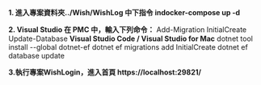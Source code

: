 **1. 進入專案資料夾../Wish/WishLog 中下指令 indocker-compose up -d**

**2. Visual Studio 在 PMC 中，輸入下列命令：**
Add-Migration InitialCreate Update-Database 
**Visual Studio Code / Visual Studio for Mac**
dotnet tool install --global dotnet-ef dotnet ef migrations add InitialCreate dotnet ef database update

**3.執行專案WishLogin，進入首頁 https://localhost:29821/**

